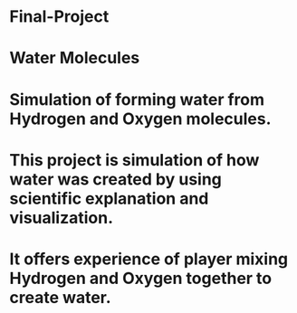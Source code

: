 # Final-Project

# Water Molecules
# Simulation of forming water from Hydrogen and Oxygen molecules.

# This project is simulation of how water was created by using scientific explanation and visualization.
# It offers experience of player mixing Hydrogen and Oxygen together to create water.